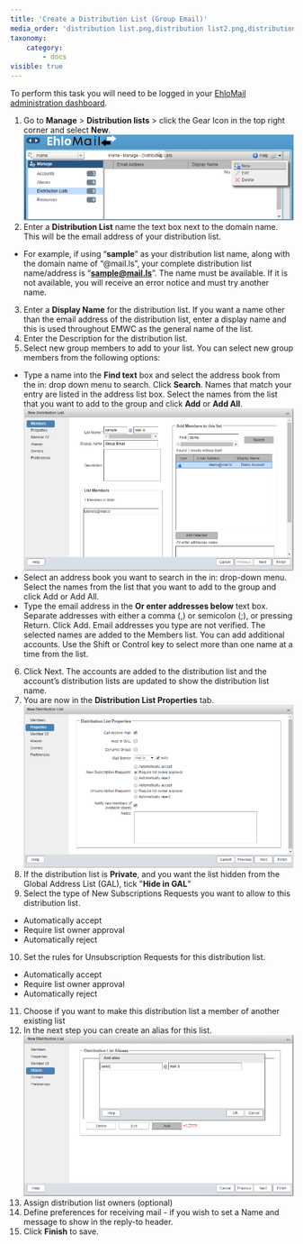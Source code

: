 ```yaml
---
title: 'Create a Distribution List (Group Email)'
media_order: 'distribution list.png,distribution list2.png,distribution list3.png,distribution list4.png'
taxonomy:
    category:
        - docs
visible: true
---
```


To perform this task you will need to be logged in your [EhloMail administration dashboard](https://mail.ls:9071/admin/).

1. Go to **Manage** > **Distribution lists** > click the Gear Icon in the top right corner and select **New**.
![](distribution%20list.png)
2. Enter a **Distribution List** name the text box next to the domain name. This will be the email address of your distribution list.
* For example, if using “**sample**” as your distribution list name, along with the domain name of “@mail.ls”, your complete distribution list name/address is “**sample@mail.ls**”. The name must be available. If it is not available, you will receive an error notice and must try another name.
3. Enter a **Display Name** for the distribution list. If you want a name other than the email address of the distribution list, enter a display name and this is used throughout EMWC as the general name of the list.
4. Enter the Description for the distribution list.
5. Select new group members to add to your list. You can select new group members from the following options:
* Type a name into the **Find text** box and select the address book from the in: drop down menu to search. Click **Search**. Names that match your entry are listed in the address list box. Select the names from the list that you want to add to the group and click **Add** or **Add All**.
![](distribution%20list2.png)
* Select an address book you want to search in the in: drop-down menu. Select the names from the list that you want to add to the group and click Add or Add All.
* Type the email address in the **Or enter addresses below** text box. Separate addresses with either a comma (,) or semicolon (;), or pressing Return. Click Add. Email addresses you type are not verified. The selected names are added to the Members list. You can add additional accounts. Use the Shift or Control key to select more than one name at a time from the list.
6. Click Next. The accounts are added to the distribution list and the account’s distribution lists are updated to show the distribution list name.
7. You are now in the **Distribution List Properties** tab.
![](distribution%20list3.png)
8. If the distribution list is **Private**, and you want the list hidden from the Global Address List (GAL), tick "**Hide in GAL**"
9. Select the type of New Subscriptions Requests you want to allow to this distribution list.
* Automatically accept
* Require list owner approval
* Automatically reject
10. Set the rules for Unsubscription Requests for this distribution list.
* Automatically accept
* Require list owner approval
* Automatically reject
11. Choose if you want to make this distribution list a member of another existing list
12. In the next step you can create an alias for this list.
![](distribution%20list4.png)
13. Assign distribution list owners (optional)
14. Define preferences for receiving mail - if you wish to set a Name and message to show in the reply-to header.
15. Click **Finish** to save.